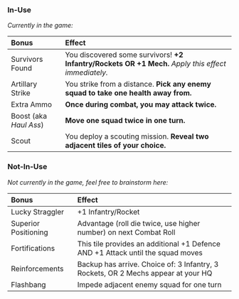 ### In-Use
*Currently in the game:*

| Bonus | Effect |
| :---- | :----- |
| Survivors Found | You discovered some survivors! **+2 Infantry/Rockets OR +1 Mech.** *Apply this effect immediately.* |
| Artillary Strike | You strike from a distance. **Pick any enemy squad to take one health away from.** |
| Extra Ammo | **Once during combat, you may attack twice.** |
| Boost (aka *Haul Ass*) | **Move one squad twice in one turn.** |
| Scout | You deploy a scouting mission. **Reveal two adjacent tiles of your choice.** |

### Not-In-Use
*Not currently in the game, feel free to brainstorm here:*

| Bonus | Effect |
| :---- | :----- |
| Lucky Straggler | +1 Infantry/Rocket |
| Superior Positioning | Advantage (roll die twice, use higher number) on next Combat Roll |
| Fortifications | This tile provides an additional +1 Defence AND +1 Attack until the squad moves |
| Reinforcements | Backup has arrive. Choice of: 3 Infantry, 3 Rockets, OR 2 Mechs appear at your HQ |
| Flashbang | Impede adjacent enemy squad for one turn |

